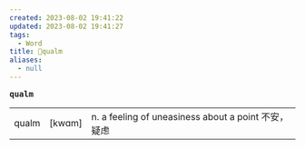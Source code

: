 ```yaml
---
created: 2023-08-02 19:41:22
updated: 2023-08-02 19:41:27
tags:
  - Word
title: 📖qualm
aliases:
  - null
---
```


<pre><strong>qualm</strong></pre>
|   |   |   |
|---|---|---|
|qualm|[kwɑm]|n. a feeling of uneasiness about a point 不安，疑虑|